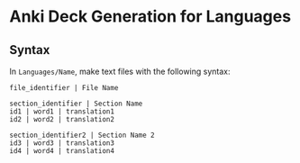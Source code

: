 # Anki Deck Generation for Languages

## Syntax

In `Languages/Name`, make text files with the following syntax:

```
file_identifier | File Name

section_identifier | Section Name
id1 | word1 | translation1
id2 | word2 | translation2

section_identifier2 | Section Name 2
id3 | word3 | translation3
id4 | word4 | translation4
```
